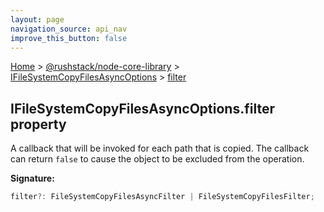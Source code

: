 ```yaml
---
layout: page
navigation_source: api_nav
improve_this_button: false
---
```



[Home](./index.md) &gt; [@rushstack/node-core-library](./node-core-library.md) &gt; [IFileSystemCopyFilesAsyncOptions](./node-core-library.ifilesystemcopyfilesasyncoptions.md) &gt; [filter](./node-core-library.ifilesystemcopyfilesasyncoptions.filter.md)

## IFileSystemCopyFilesAsyncOptions.filter property

A callback that will be invoked for each path that is copied. The callback can return `false` to cause the object to be excluded from the operation.

<b>Signature:</b>

```typescript
filter?: FileSystemCopyFilesAsyncFilter | FileSystemCopyFilesFilter;
```
